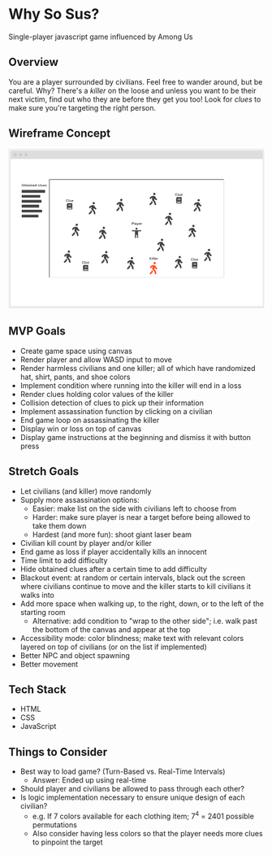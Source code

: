 # Why So Sus?

Single-player javascript game influenced by Among Us

## Overview

You are a player surrounded by civilians. Feel free to wander around, but be careful. Why? There's a _killer_ on the loose and unless you want to be their next victim, find out who they are before they get you too! Look for _clues_ to make sure you're targeting the right person.

## Wireframe Concept

![Wireframe](./img/wireframe.png)

## MVP Goals

* Create game space using canvas
* Render player and allow WASD input to move
* Render harmless civilians and one killer; all of which have randomized hat, shirt, pants, and shoe colors
* Implement condition where running into the killer will end in a loss
* Render clues holding color values of the killer
* Collision detection of clues to pick up their information
* Implement assassination function by clicking on a civilian
* End game loop on assassinating the killer
* Display win or loss on top of canvas
* Display game instructions at the beginning and dismiss it with button press

## Stretch Goals

* Let civilians (and killer) move randomly
* Supply more assassination options:
    * Easier: make list on the side with civilians left to choose from
    * Harder: make sure player is near a target before being allowed to take them down
    * Hardest (and more fun): shoot giant laser beam
* Civilian kill count by player and/or killer
* End game as loss if player accidentally kills an innocent
* Time limit to add difficulty
* Hide obtained clues after a certain time to add difficulty
* Blackout event: at random or certain intervals, black out the screen where civilians continue to move and the killer starts to kill civilians it walks into
* Add more space when walking up, to the right, down, or to the left of the starting room
    * Alternative: add condition to "wrap to the other side"; i.e. walk past the bottom of the canvas and appear at the top
* Accessibility mode: color blindness; make text with relevant colors layered on top of civilians (or on the list if implemented)
* Better NPC and object spawning
* Better movement

## Tech Stack

* HTML
* CSS
* JavaScript

## Things to Consider

* Best way to load game? (Turn-Based vs. Real-Time Intervals)
    * Answer: Ended up using real-time
* Should player and civilians be allowed to pass through each other?
* Is logic implementation necessary to ensure unique design of each civilian?
    * e.g. If 7 colors available for each clothing item; 7<sup>4</sup> = 2401 possible permutations
    * Also consider having less colors so that the player needs more clues to pinpoint the target